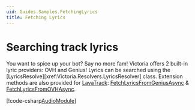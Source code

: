 ```yaml
---
uid: Guides.Samples.FetchingLyrics
title: Fetching Lyrics
---
```


# Searching track lyrics
You want to spice up your bot? Say no more fam! Victoria offers 2 built-in lyric providers: OVH and Genius! Lyrics can be searched using the [LyricsResolve][xref:Victoria.Resolvers.LyricsResolver] class. Extension methods are also provided for [LavaTrack](xref:Victoria.LavaTrack): [FetchLyricsFromGeniusAsync](xref:Victoria.VictoriaExtensions.FetchLyricsFromGeniusAsync*) & [FetchLyricsFromOVHAsync](xref:Victoria.VictoriaExtensions.FetchLyricsFromOVHAsync*).

[!code-csharp[AudioModule](../snippets/AudioModule.cs?range=17-18,291-322)]
